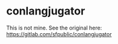 # conlangjugator

This is not mine. See the original here: https://gitlab.com/sfpublic/conlangjugator
